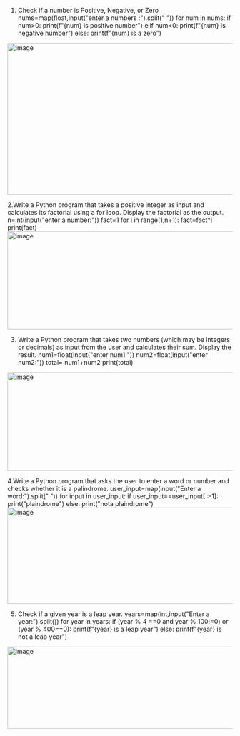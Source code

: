 1. Check if a number is Positive, Negative, or Zero
   nums=map(float,input("enter a numbers :").split(" "))
for num in nums:
    if num>0:
        print(f"{num} is positive number")
    elif num<0:
        print(f"{num} is negative number")
    else:
        print(f"{num} is a zero")
        
<img width="1265" height="340" alt="image" src="https://github.com/user-attachments/assets/9ae62192-c3cc-4e11-a6bd-cf7b05ed75d0" />

2.Write a Python program that takes a positive integer as input and calculates its factorial using a for loop. Display the factorial as the output. 
n=int(input("enter a number:"))
fact=1
for i in range(1,n+1):
    fact=fact*i
print(fact)
<img width="1115" height="220" alt="image" src="https://github.com/user-attachments/assets/98ffbb25-1b30-47c6-8e4f-f1962355cf20" />

3. Write a Python program that takes two numbers (which may be integers or decimals) as input from the user and calculates their sum. Display the result.
   num1=float(input("enter num1:"))
num2=float(input("enter num2:"))
total= num1+num2
print(total)
<img width="1157" height="221" alt="image" src="https://github.com/user-attachments/assets/7532a116-6e77-491d-a007-39a26c23eaf8" />


4.Write a Python program that asks the user to enter a word or number and checks whether it is a palindrome.
user_input=map(input("Enter a word:").split(" "))
for input in user_input:
    if user_input==user_input[::-1]:
        print("plaindrome")
    else:
        print("nota plaindrome")
<img width="1274" height="216" alt="image" src="https://github.com/user-attachments/assets/a97e3aa8-021d-47b8-8813-4a56f4443d4a" />

5.  Check if a given year is a leap year.
   years=map(int,input("Enter a year:").split())
for year in years:
    if (year % 4 ==0 and year % 100!=0) or (year % 400==0):
        print(f"{year} is a leap year")
    else:
        print(f"{year} is not a leap year")

<img width="1183" height="184" alt="image" src="https://github.com/user-attachments/assets/8d591d83-b282-47f0-bd53-c8d9070c3f93" />
